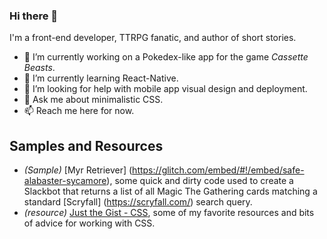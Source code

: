 ### Hi there 👋

I'm a front-end developer, TTRPG fanatic, and author of short stories.

- 🔭 I’m currently working on a Pokedex-like app for the game _Cassette Beasts_.
- 🌱 I’m currently learning React-Native.
- 🤔 I’m looking for help with mobile app visual design and deployment.
- 💬 Ask me about minimalistic CSS.
- 📫 Reach me here for now.

## Samples and Resources
- *(Sample)* [Myr Retriever] (https://glitch.com/embed/#!/embed/safe-alabaster-sycamore), some quick and dirty code used to create a Slackbot that returns a list of all Magic The Gathering cards matching a standard [Scryfall] (https://scryfall.com/) search query.
- *(resource)* [Just the Gist - CSS](https://gist.github.com/rinto357/89492fe50be3695ca7802693f1ba3eb9), some of my favorite resources and bits of advice for working with CSS.
